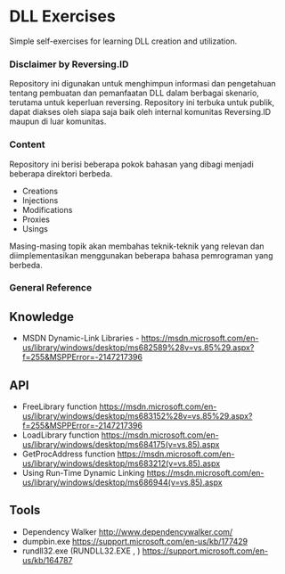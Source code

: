 # DLL Exercises
Simple self-exercises for learning DLL creation and utilization.

### Disclaimer by Reversing.ID

Repository ini digunakan untuk menghimpun informasi dan pengetahuan tentang pembuatan dan pemanfaatan DLL dalam berbagai skenario, terutama untuk keperluan reversing. Repository ini terbuka untuk publik, dapat diakses oleh siapa saja baik oleh internal komunitas Reversing.ID maupun di luar komunitas.

### Content

Repository ini berisi beberapa pokok bahasan yang dibagi menjadi beberapa direktori berbeda.

- Creations
- Injections
- Modifications
- Proxies
- Usings

Masing-masing topik akan membahas teknik-teknik yang relevan dan diimplementasikan menggunakan beberapa bahasa pemrograman yang berbeda.

### General Reference

Knowledge
---

- MSDN Dynamic-Link Libraries - https://msdn.microsoft.com/en-us/library/windows/desktop/ms682589%28v=vs.85%29.aspx?f=255&MSPPError=-2147217396

API
---

- FreeLibrary function https://msdn.microsoft.com/en-us/library/windows/desktop/ms683152%28v=vs.85%29.aspx?f=255&MSPPError=-2147217396
- LoadLibrary function https://msdn.microsoft.com/en-us/library/windows/desktop/ms684175(v=vs.85).aspx
- GetProcAddress function https://msdn.microsoft.com/en-us/library/windows/desktop/ms683212(v=vs.85).aspx
- Using Run-Time Dynamic Linking https://msdn.microsoft.com/en-us/library/windows/desktop/ms686944(v=vs.85).aspx

Tools
---

- Dependency Walker http://www.dependencywalker.com/
- dumpbin.exe https://support.microsoft.com/en-us/kb/177429
- rundll32.exe   (RUNDLL32.EXE <dllname>,<entrypoint> <optional arguments>) https://support.microsoft.com/en-us/kb/164787
